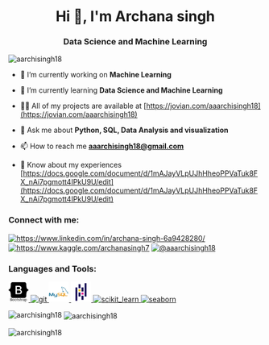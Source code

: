 <h1 align="center">Hi 👋, I'm Archana singh</h1>
<h3 align="center">Data Science and Machine Learning</h3>

<p align="left"> <img src="https://komarev.com/ghpvc/?username=aarchisingh18&label=Profile%20views&color=0e75b6&style=flat" alt="aarchisingh18" /> </p>

- 🔭 I’m currently working on **Machine Learning**

- 🌱 I’m currently learning **Data Science and Machine Learning**

- 👨‍💻 All of my projects are available at [https://jovian.com/aaarchisingh18](https://jovian.com/aaarchisingh18)

- 💬 Ask me about **Python, SQL, Data Analysis and visualization**

- 📫 How to reach me **aaarchisingh18@gmail.com**

- 📄 Know about my experiences [https://docs.google.com/document/d/1mAJayVLpUJhHheoPPVaTuk8FX_nAi7pgmott4IPkU9U/edit](https://docs.google.com/document/d/1mAJayVLpUJhHheoPPVaTuk8FX_nAi7pgmott4IPkU9U/edit)

<h3 align="left">Connect with me:</h3>
<p align="left">
<a href="https://linkedin.com/in/https://www.linkedin.com/in/archana-singh-6a9428280/" target="blank"><img align="center" src="https://raw.githubusercontent.com/rahuldkjain/github-profile-readme-generator/master/src/images/icons/Social/linked-in-alt.svg" alt="https://www.linkedin.com/in/archana-singh-6a9428280/" height="30" width="40" /></a>
<a href="https://kaggle.com/https://www.kaggle.com/archanasingh7" target="blank"><img align="center" src="https://raw.githubusercontent.com/rahuldkjain/github-profile-readme-generator/master/src/images/icons/Social/kaggle.svg" alt="https://www.kaggle.com/archanasingh7" height="30" width="40" /></a>
<a href="https://medium.com/@aaarchisingh18" target="blank"><img align="center" src="https://raw.githubusercontent.com/rahuldkjain/github-profile-readme-generator/master/src/images/icons/Social/medium.svg" alt="@aaarchisingh18" height="30" width="40" /></a>
</p>

<h3 align="left">Languages and Tools:</h3>
<p align="left"> <a href="https://getbootstrap.com" target="_blank" rel="noreferrer"> <img src="https://raw.githubusercontent.com/devicons/devicon/master/icons/bootstrap/bootstrap-plain-wordmark.svg" alt="bootstrap" width="40" height="40"/> </a> <a href="https://git-scm.com/" target="_blank" rel="noreferrer"> <img src="https://www.vectorlogo.zone/logos/git-scm/git-scm-icon.svg" alt="git" width="40" height="40"/> </a> <a href="https://www.mysql.com/" target="_blank" rel="noreferrer"> <img src="https://raw.githubusercontent.com/devicons/devicon/master/icons/mysql/mysql-original-wordmark.svg" alt="mysql" width="40" height="40"/> </a> <a href="https://pandas.pydata.org/" target="_blank" rel="noreferrer"> <img src="https://raw.githubusercontent.com/devicons/devicon/2ae2a900d2f041da66e950e4d48052658d850630/icons/pandas/pandas-original.svg" alt="pandas" width="40" height="40"/> </a> <a href="https://scikit-learn.org/" target="_blank" rel="noreferrer"> <img src="https://upload.wikimedia.org/wikipedia/commons/0/05/Scikit_learn_logo_small.svg" alt="scikit_learn" width="40" height="40"/> </a> <a href="https://seaborn.pydata.org/" target="_blank" rel="noreferrer"> <img src="https://seaborn.pydata.org/_images/logo-mark-lightbg.svg" alt="seaborn" width="40" height="40"/> </a> </p>

<p><img align="left" src="https://github-readme-stats.vercel.app/api/top-langs?username=aarchisingh18&show_icons=true&locale=en&layout=compact" alt="aarchisingh18" /></p>

<p>&nbsp;<img align="center" src="https://github-readme-stats.vercel.app/api?username=aarchisingh18&show_icons=true&locale=en" alt="aarchisingh18" /></p>

<p><img align="center" src="https://github-readme-streak-stats.herokuapp.com/?user=aarchisingh18&" alt="aarchisingh18" /></p>
